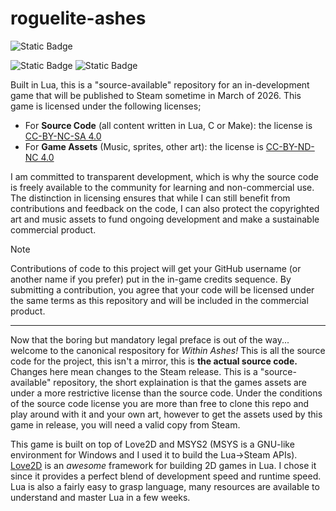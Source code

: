 # roguelite-ashes

![Static Badge](https://img.shields.io/badge/Built_with-Lua-blue?logo=lua&logoColor=%23FFFFFF)

![Static Badge](https://img.shields.io/badge/Source_Code-CC--BY--NC--SA--4.0-white?logo=creativecommons&logoColor=%23FFFFFF)
![Static Badge](https://img.shields.io/badge/Game_Assets-CC--BY--ND--NC--4.0-white?logo=creativecommons&logoColor=%23FFFFFF)

Built in Lua, this is a "source-available" repository for an in-development game that will be published to Steam sometime in March of 2026. This game is licensed under the following licenses;
 - For **Source Code** (all content written in Lua, C or Make): the license is [CC-BY-NC-SA 4.0](https://creativecommons.org/licenses/by-nc-sa/4.0/)
 - For **Game Assets** (Music, sprites, other art): the license is [CC-BY-ND-NC 4.0](https://creativecommons.org/licenses/by-nc-nd/4.0/)

I am committed to transparent development, which is why the source code is freely available to the community for learning and non-commercial use. The distinction in licensing ensures that while I can still benefit from contributions and feedback on the code, I can also protect the copyrighted art and music assets to fund ongoing development and make a sustainable commercial product.

> [!NOTE]
> Contributions of code to this project will get your GitHub username (or another name if you prefer) put in the in-game credits sequence. By submitting a contribution, you agree that your code will be licensed under the same terms as this repository and will be included in the commercial product.

---

Now that the boring but mandatory legal preface is out of the way... welcome to the canonical respository for *Within Ashes!* This is all the source code for the project, this isn't a mirror, this is **the actual source code.** Changes here mean changes to the Steam release. This is a "source-available" repository, the short explaination is that the games assets are under a more restrictive license than the source code. Under the conditions of the source code license you are more than free to clone this repo and play around with it and your own art, however to get the assets used by this game in release, you will need a valid copy from Steam.

This game is built on top of Love2D and MSYS2 (MSYS is a GNU-like environment for Windows and I used it to build the Lua->Steam APIs). [Love2D](https://love2d.org/) is an *awesome* framework for building 2D games in Lua. I chose it since it provides a perfect blend of development speed and runtime speed. Lua is also a fairly easy to grasp language, many resources are available to understand and master Lua in a few weeks.
